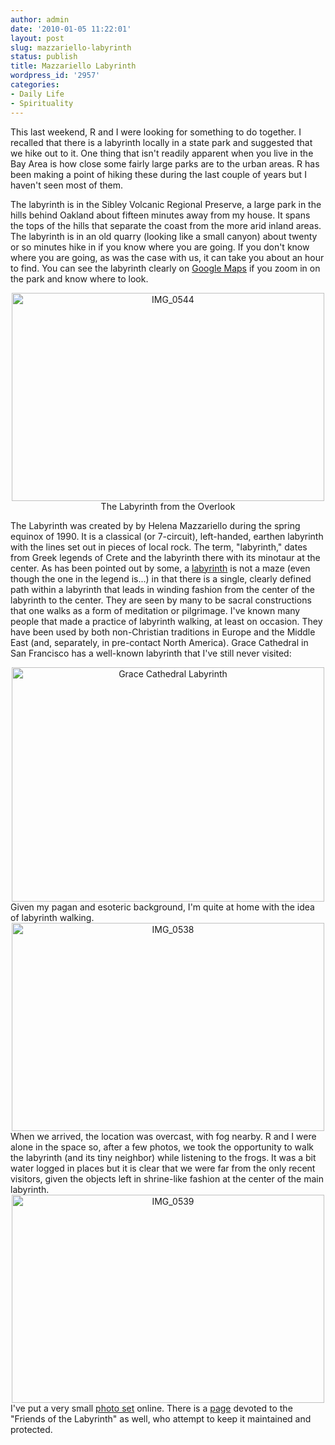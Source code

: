 ```yaml
---
author: admin
date: '2010-01-05 11:22:01'
layout: post
slug: mazzariello-labyrinth
status: publish
title: Mazzariello Labyrinth
wordpress_id: '2957'
categories:
- Daily Life
- Spirituality
---
```

This last weekend, R and I were looking for something to do together. I recalled that there is a labyrinth locally in a state park and suggested that we hike out to it. One thing that isn't readily apparent when you live in the Bay Area is how close some fairly large parks are to the urban areas. R has been making a point of hiking these during the last couple of years but I haven't seen most of them.

The labyrinth is in the Sibley Volcanic Regional Preserve, a large park in the hills behind Oakland about fifteen minutes away from my house. It spans the tops of the hills that separate the coast from the more arid inland areas. The labyrinth is in an old quarry (looking like a small canyon) about twenty or so minutes hike in if you know where you are going. If you don't know where you are going, as was the case with us, it can take you about an hour to find. You can see the labyrinth clearly on <a href="http://maps.google.com/maps?f=q&source=s_q&hl=en&geocode=&q=Sibley+Volcanic+Regional+Preserve,+Orinda,+CA+94563&sll=37.85019,-122.283831&sspn=0.013995,0.018518&ie=UTF8&hq=Sibley+Volcanic+Regional+Preserve&hnear=Sibley+Volcanic+Regional+Preserve,+Orinda,+CA+94563&ll=37.85298,-122.190434&spn=0.000875,0.001157&t=h&z=20">Google Maps</a> if you zoom in on the park and know where to look.

<div align="center"><a href="http://www.flickr.com/photos/albill/4238582723/" title="IMG_0544 by albill, on Flickr"><img src="http://farm3.static.flickr.com/2770/4238582723_59da1c41f8.jpg" width="500" height="333" alt="IMG_0544" /></a><br>The Labyrinth from the Overlook</div>

The Labyrinth was created by by Helena Mazzariello during the spring equinox of 1990. It is a classical (or 7-circuit), left-handed, earthen labyrinth with the lines set out in pieces of local rock. The term, "labyrinth," dates from Greek legends of Crete and the labyrinth there with its minotaur at the center. As has been pointed out by some, a <a href="http://en.wikipedia.org/wiki/Labyrinth">labyrinth</a> is not a maze (even though the one in the legend is...) in that there is a single, clearly defined path within a labyrinth that leads in winding fashion from the center of the labyrinth to the center. They are seen by many to be sacral constructions that one walks as a form of meditation or pilgrimage. I've known many people that made a practice of labyrinth walking, at least on occasion. They have been used by both non-Christian traditions in Europe and the Middle East (and, separately, in pre-contact North America). Grace Cathedral in San Francisco has a well-known labyrinth that I've still never visited:
<div align="center"><a href="http://www.flickr.com/photos/albill/4248736076/" title="Grace Cathedral Labyrinth"><img src="http://farm3.static.flickr.com/2772/4248736076_2aa0584c9d.jpg" width="500" height="375" alt="Grace Cathedral Labyrinth" /></a></div>
Given my pagan and esoteric background, I'm quite at home with the idea of labyrinth walking. 
<div align="center"><a href="http://www.flickr.com/photos/albill/4238581609/" title="IMG_0538 by albill, on Flickr"><img src="http://farm3.static.flickr.com/2666/4238581609_52bb3453f2.jpg" width="500" height="333" alt="IMG_0538" /></a></div>
When we arrived, the location was overcast, with fog nearby. R and I were alone in the space so, after a few photos, we took the opportunity to walk the labyrinth (and its tiny neighbor) while listening to the frogs. It was a bit water logged in places but it is clear that we were far from the only recent visitors, given the objects left in shrine-like fashion at the center of the main labyrinth.
<div align="center"><a href="http://www.flickr.com/photos/albill/4238581957/" title="IMG_0539 by albill, on Flickr"><img src="http://farm3.static.flickr.com/2751/4238581957_7ed57cdbf7.jpg" width="500" height="333" alt="IMG_0539" /></a></div>
I've put a very small <a href="http://www.flickr.com/photos/albill/sets/72157623000503955/">photo set</a> online. There is a <a href="http://home.earthlink.net/~friendsofthelabyrinth/">page</a> devoted to the "Friends of the Labyrinth" as well, who attempt to keep it maintained and protected. 
